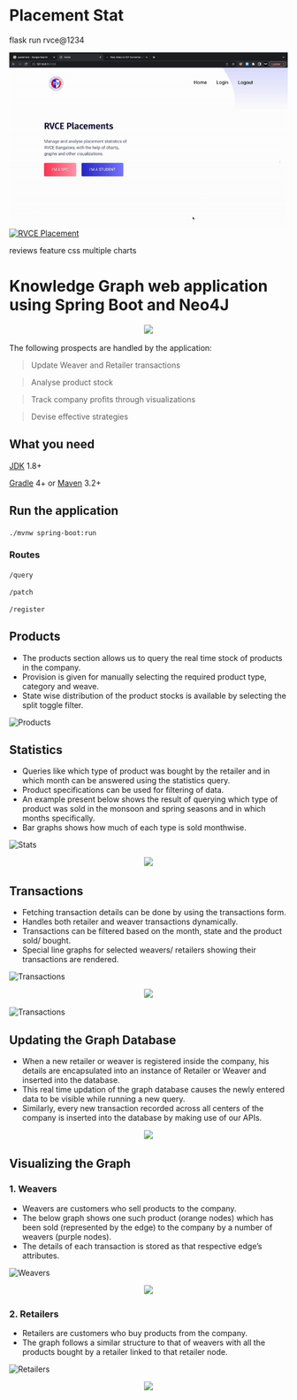 # Placement Stat
flask run
rvce@1234

[![RVCE Placement](img/a.gif)](https://www.youtube.com/watch?v=wWDMmJrxVUk)
[![RVCE Placement](img/b.gif)](https://www.youtube.com/watch?v=wWDMmJrxVUk)

reviews feature
css
multiple charts

# Knowledge Graph web application using Spring Boot and Neo4J

<p align="center"><img src="src/main/resources/static/landing.gif"/></p>

The following prospects are handled by the application:

 > Update Weaver and Retailer transactions

 > Analyse product stock

 > Track company profits through visualizations
 
 > Devise effective strategies

## What you need
 [JDK](https://www.oracle.com/in/java/technologies/javase/jdk11-archive-downloads.html) 1.8+ 

  [Gradle](https://gradle.org)  4+ or  [Maven](https://maven.apache.org)  3.2+

## Run the application
```./mvnw spring-boot:run```

### Routes
```/query```

```/patch```

```/register```

## Products

- The products section allows us to query the real time stock of products in the company.
- Provision is given for manually selecting the required product type, category and weave.
- State wise distribution of the product stocks is available by selecting the split toggle filter.

![Products](src/main/resources/static/2.png)

## Statistics

- Queries like which type of product was bought by the retailer and in which month can be answered using the statistics query.
- Product specifications can be used for filtering of data.
- An example present below shows the result of querying which type of product was sold in the monsoon and spring seasons and in which months specifically.
- Bar graphs shows how much of each type is sold monthwise.

 ![Stats](src/main/resources/static/3.png)

 <p align="center"><img src="src/main/resources/static/stat.gif"/></p>

## Transactions

- Fetching transaction details can be done by using the transactions form.
- Handles both retailer and weaver transactions dynamically.
- Transactions can be filtered based on the month, state and the product sold/ bought.
- Special line graphs for selected weavers/ retailers showing their transactions are rendered.

 ![Transactions](src/main/resources/static/4.png)

<p align="center"><img src="src/main/resources/static/trans.gif"/></p>

 ![Transactions](src/main/resources/static/5.png)

## Updating the Graph Database

 - When a new retailer or weaver is registered inside the company, his details are encapsulated into an instance of Retailer or Weaver and inserted into the database.
 -  This real time updation of the graph database causes the newly entered data to be visible while running a new query. 
 - Similarly, every new transaction recorded across all centers of the company is inserted into the database by making use of our APIs.

<p align="center"><img src="src/main/resources/static/update.gif"/></p>

## Visualizing the Graph
### 1. Weavers

- Weavers are customers who sell products to the company. 
- The below graph shows one such product (orange nodes) which has been sold (represented by the edge) to the company by a number of weavers (purple nodes). 
- The details of each transaction is stored as that respective edge’s attributes.

 ![Weavers](src/main/resources/static/6.png)

<p align="center"><img src="src/main/resources/static/weavers.gif"/></p>

### 2. Retailers

- Retailers are customers who buy products from the company. 
- The graph follows a similar structure to that of weavers with all the products bought by a retailer linked to that retailer node.

 ![Retailers](src/main/resources/static/7.png)

<p align="center"><img src="src/main/resources/static/Retailers.gif"/></p>